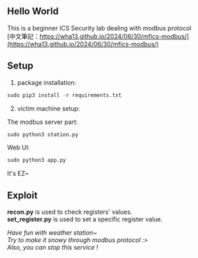 ## Hello World
This is a beginner ICS Security lab dealing with modbus protocol  
[中文筆記：https://wha13.github.io/2024/06/30/mfics-modbus/](https://wha13.github.io/2024/06/30/mfics-modbus/)  

## Setup
1. package installation:  
```py
sudo pip3 install -r requirements.txt
```

2. victim machine setup:  

The modbus server part:  
```py
sudo python3 station.py
```

Web UI:  
```py
sudo python3 app.py
```
It's EZ~  

## Exploit
**recon.py** is used to check registers' values.  
**set_register.py** is used to set a specific register value.  


*Have fun with weather station~*  
*Try to make it snowy through modbus protocol :>*  
*Also, you can stop this service !*
